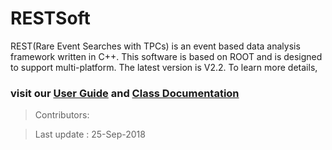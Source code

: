 # RESTSoft

REST(Rare Event Searches with TPCs) is an event based data analysis framework written in C++.
This software is based on ROOT and is designed to support multi-platform. The latest version is
V2.2. To learn more details,

### visit our [**User Guide**](doc/Chapters/1-introduction.md) and [**Class Documentation**](https://p3.doxygen.pandax.sjtu.edu.cn)

> Contributors:

> Last update : 25-Sep-2018  

